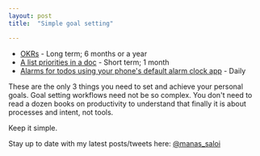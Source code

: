 ```yaml
---
layout: post
title:  "Simple goal setting"

---
```


- [OKRs](https://manassaloi.com/2020/01/15/personal-OKRs-2020.html) - Long term; 6 months or a year
- [A list priorities in a doc](https://manassaloi.com/2020/06/08/priorities-doc.html) - Short term; 1 month
- [Alarms for todos using your phone's default alarm clock app](https://play.google.com/store/apps/details?id=com.google.android.deskclock&hl=en_IN) - Daily

These are the only 3 things you need to set and achieve your personal goals. Goal setting workflows need not be so complex. You don't need to read a dozen books on productivity to understand that finally it is about processes and intent, not tools.

Keep it simple.

Stay up to date with my latest posts/tweets here: [@manas_saloi](http://twitter.com/manas_saloi)
